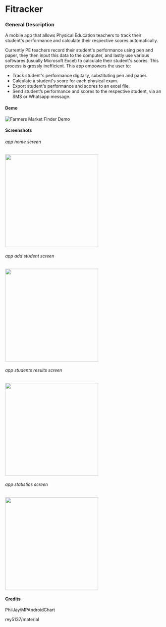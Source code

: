 # Fitracker

### General Description
A mobile app that allows Physical Education teachers to track their student's performance and calculate their respective scores
automatically.

Currently PE teachers record their student's performance using pen and paper, they then input
this data to the computer, and lastly use various softwares (usually Microsoft Excel) to calculate
their student's scores.
This process is grossly inefficient.
This app empowers the user to: 
- Track student's performance digitally, substituting pen and paper.
- Calculate a student's score for each physical exam.
- Export student's performance and scores to an excel file.
- Send student’s performance and scores to the respective student, via an SMS or Whatsapp message.

#### Demo
![Farmers Market Finder Demo](http://g.recordit.co/s8f3aLCS5x.gif)


#### Screenshots
###### app home screen
<img src="https://github.com/sagiK11/Fitracker/blob/master/screenshots/HomeScreen.jpeg" width="300" heigh="450">

###### app add student screen
<img src="https://github.com/sagiK11/Fitracker/blob/master/screenshots/AddStudentScreen.jpeg" width="300" heigh="450">

###### app students results screen
<img src="https://github.com/sagiK11/Fitracker/blob/master/screenshots/ResultsScreen.jpg" width="300" heigh="450">

###### app statistics screen
<img src="https://github.com/sagiK11/Fitracker/blob/master/screenshots/StatisticsScreen.jpeg" width="300" heigh="450">

#### Credits
PhilJay/MPAndroidChart

rey5137/material
